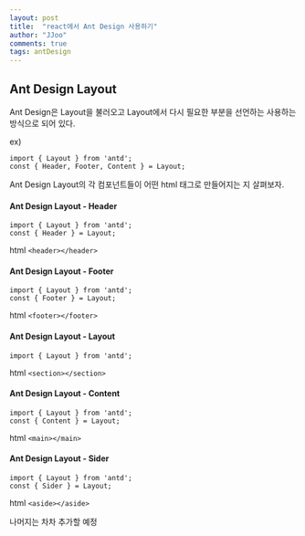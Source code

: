 ```yaml
---
layout: post
title:  "react에서 Ant Design 사용하기"
author: "JJoo"
comments: true
tags: antDesign
---
```



## Ant Design Layout

Ant Design은 Layout을 불러오고 Layout에서 다시 필요한 부분을 선언하는 사용하는 방식으로 되어 있다. 

ex) 
```react 
import { Layout } from 'antd';
const { Header, Footer, Content } = Layout;
```

Ant Design Layout의 각 컴포넌트들이 어떤 html 태그로 만들어지는 지 살펴보자. 


#### Ant Design Layout - Header 

```react
import { Layout } from 'antd';
const { Header } = Layout;
```

html `<header></header>`


#### Ant Design Layout - Footer

```react
import { Layout } from 'antd';
const { Footer } = Layout;
```

html `<footer></footer>`


#### Ant Design Layout - Layout

```react
import { Layout } from 'antd';
```

html `<section></section>`


#### Ant Design Layout - Content

```react
import { Layout } from 'antd';
const { Content } = Layout;
```

html `<main></main>`


#### Ant Design Layout - Sider

```react
import { Layout } from 'antd';
const { Sider } = Layout;
```

html `<aside></aside>`




나머지는 차차 추가할 예정 

